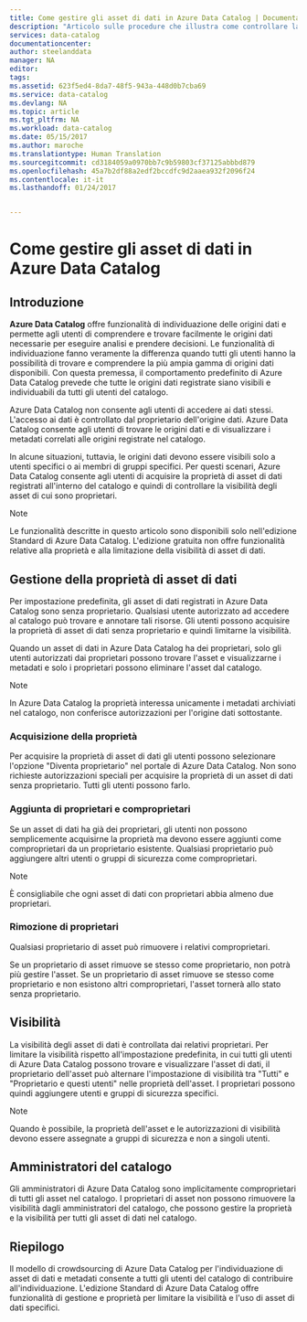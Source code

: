 ```yaml
---
title: Come gestire gli asset di dati in Azure Data Catalog | Documentazione Microsoft
description: "Articolo sulle procedure che illustra come controllare la visibilità e la proprietà di asset di dati registrati in Azure Data Catalog."
services: data-catalog
documentationcenter: 
author: steelanddata
manager: NA
editor: 
tags: 
ms.assetid: 623f5ed4-8da7-48f5-943a-448d0b7cba69
ms.service: data-catalog
ms.devlang: NA
ms.topic: article
ms.tgt_pltfrm: NA
ms.workload: data-catalog
ms.date: 05/15/2017
ms.author: maroche
ms.translationtype: Human Translation
ms.sourcegitcommit: cd3184059a0970bb7c9b59803cf37125abbbd879
ms.openlocfilehash: 45a7b2df88a2edf2bccdfc9d2aaea932f2096f24
ms.contentlocale: it-it
ms.lasthandoff: 01/24/2017


---
```

# <a name="how-to-manage-data-assets-in-azure-data-catalog"></a>Come gestire gli asset di dati in Azure Data Catalog
## <a name="introduction"></a>Introduzione
**Azure Data Catalog** offre funzionalità di individuazione delle origini dati e permette agli utenti di comprendere e trovare facilmente le origini dati necessarie per eseguire analisi e prendere decisioni. Le funzionalità di individuazione fanno veramente la differenza quando tutti gli utenti hanno la possibilità di trovare e comprendere la più ampia gamma di origini dati disponibili. Con questa premessa, il comportamento predefinito di Azure Data Catalog prevede che tutte le origini dati registrate siano visibili e individuabili da tutti gli utenti del catalogo.

Azure Data Catalog non consente agli utenti di accedere ai dati stessi. L'accesso ai dati è controllato dal proprietario dell'origine dati. Azure Data Catalog consente agli utenti di trovare le origini dati e di visualizzare i metadati correlati alle origini registrate nel catalogo.

In alcune situazioni, tuttavia, le origini dati devono essere visibili solo a utenti specifici o ai membri di gruppi specifici. Per questi scenari, Azure Data Catalog consente agli utenti di acquisire la proprietà di asset di dati registrati all'interno del catalogo e quindi di controllare la visibilità degli asset di cui sono proprietari.

> [!NOTE]
> Le funzionalità descritte in questo articolo sono disponibili solo nell'edizione Standard di Azure Data Catalog. L'edizione gratuita non offre funzionalità relative alla proprietà e alla limitazione della visibilità di asset di dati.
>
>

## <a name="managing-ownership-of-data-assets"></a>Gestione della proprietà di asset di dati
Per impostazione predefinita, gli asset di dati registrati in Azure Data Catalog sono senza proprietario. Qualsiasi utente autorizzato ad accedere al catalogo può trovare e annotare tali risorse. Gli utenti possono acquisire la proprietà di asset di dati senza proprietario e quindi limitarne la visibilità.

Quando un asset di dati in Azure Data Catalog ha dei proprietari, solo gli utenti autorizzati dai proprietari possono trovare l'asset e visualizzarne i metadati e solo i proprietari possono eliminare l'asset dal catalogo.

> [!NOTE]
> In Azure Data Catalog la proprietà interessa unicamente i metadati archiviati nel catalogo, non conferisce autorizzazioni per l'origine dati sottostante.
>
>

### <a name="taking-ownership"></a>Acquisizione della proprietà
Per acquisire la proprietà di asset di dati gli utenti possono selezionare l'opzione "Diventa proprietario" nel portale di Azure Data Catalog. Non sono richieste autorizzazioni speciali per acquisire la proprietà di un asset di dati senza proprietario. Tutti gli utenti possono farlo.

### <a name="adding-owners-and-co-owners"></a>Aggiunta di proprietari e comproprietari
Se un asset di dati ha già dei proprietari, gli utenti non possono semplicemente acquisirne la proprietà ma devono essere aggiunti come comproprietari da un proprietario esistente. Qualsiasi proprietario può aggiungere altri utenti o gruppi di sicurezza come comproprietari.

> [!NOTE]
> È consigliabile che ogni asset di dati con proprietari abbia almeno due proprietari.
>
>

### <a name="removing-owners"></a>Rimozione di proprietari
Qualsiasi proprietario di asset può rimuovere i relativi comproprietari.

Se un proprietario di asset rimuove se stesso come proprietario, non potrà più gestire l'asset. Se un proprietario di asset rimuove se stesso come proprietario e non esistono altri comproprietari, l'asset tornerà allo stato senza proprietario.

## <a name="visibility"></a>Visibilità
La visibilità degli asset di dati è controllata dai relativi proprietari. Per limitare la visibilità rispetto all'impostazione predefinita, in cui tutti gli utenti di Azure Data Catalog possono trovare e visualizzare l'asset di dati, il proprietario dell'asset può alternare l'impostazione di visibilità tra "Tutti" e "Proprietario e questi utenti" nelle proprietà dell'asset. I proprietari possono quindi aggiungere utenti e gruppi di sicurezza specifici.

> [!NOTE]
> Quando è possibile, la proprietà dell'asset e le autorizzazioni di visibilità devono essere assegnate a gruppi di sicurezza e non a singoli utenti.
>
>

## <a name="catalog-administrators"></a>Amministratori del catalogo
Gli amministratori di Azure Data Catalog sono implicitamente comproprietari di tutti gli asset nel catalogo. I proprietari di asset non possono rimuovere la visibilità dagli amministratori del catalogo, che possono gestire la proprietà e la visibilità per tutti gli asset di dati nel catalogo.

## <a name="summary"></a>Riepilogo
Il modello di crowdsourcing di Azure Data Catalog per l'individuazione di asset di dati e metadati consente a tutti gli utenti del catalogo di contribuire all'individuazione. L'edizione Standard di Azure Data Catalog offre funzionalità di gestione e proprietà per limitare la visibilità e l'uso di asset di dati specifici.

